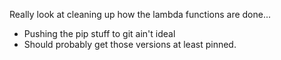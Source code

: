 Really look at cleaning up how the lambda functions are done... 
* Pushing the pip stuff to git ain't ideal
* Should probably get those versions at least pinned.
